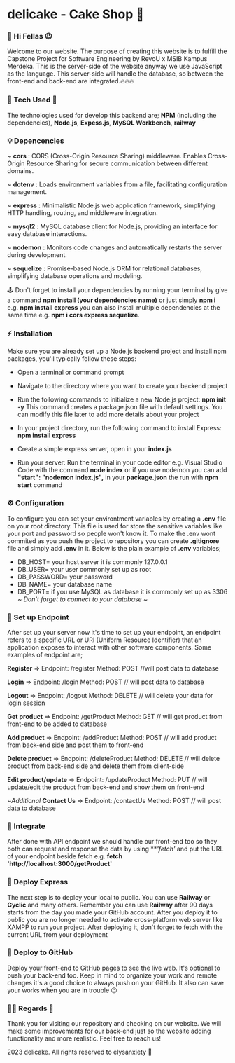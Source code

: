 # delicake - Cake Shop 🧁

### 👋 Hi Fellas 😉
Welcome to our website. The purpose of creating this website is to fulfill the Capstone Project for Software Engineering by RevoU x MSIB Kampus Merdeka. This is the server-side of the website anyway we use JavaScript as the language. This server-side will handle the database, so between the front-end and back-end are integrated.🔥🔥🔥



### 🚀 Tech Used 🚀
The technologies used for develop this backend are;
**NPM** (including the dependencies), **Node.js**, **Expess.js**, **MySQL Workbench**, **railway**



### 💡 Depencencies 
~ **cors** : CORS (Cross-Origin Resource Sharing) middleware. Enables Cross-Origin Resource Sharing for secure communication between different domains.

~ **dotenv** : Loads environment variables from a file, facilitating configuration management.

~ **express** :  Minimalistic Node.js web application framework, simplifying HTTP handling, routing, and middleware integration.

~ **mysql2** : MySQL database client for Node.js, providing an interface for easy database interactions.

~ **nodemon** : Monitors code changes and automatically restarts the server during development.

~ **sequelize** : Promise-based Node.js ORM for relational databases, simplifying database operations and modeling.

🕹️ Don't forget to install your dependencies by running your terminal by give a command **npm install (your dependencies name)** or just simply **npm i** e.g. **npm install express** you can also install multiple dependencies at the same time e.g. **npm i cors express sequelize**.


### ⚡ Installation
Make sure you are already set up a Node.js backend project and install npm packages, you'll typically follow these steps:
- Open a terminal or command prompt

- Navigate to the directory where you want to create your backend project

- Run the following commands to initialize a new Node.js project: **npm init -y**
This command creates a package.json file with default settings. You can modify this file later to add more details about your project

- In your project directory, run the following command to install Express: **npm install express**

- Create a simple express server, open in your **index.js**

- Run your server: Run the terminal in your code editor e.g. Visual Studio Code with the command **node index** or if you use nodemon you can add **"start": "nodemon index.js",** in your **package.json** the run with **npm start** command


### ⚙️ Configuration
To configure you can set your environtment variables by creating a **.env** file on your root directory. This file is used for store the sensitive variables like your port and password so people won't know it. To make the .env wont commited as you push the project to repository you can create **.gitignore** file and simply add **.env** in it.
Below is the plain example of **.env** variables;

- DB_HOST= your host server it is commonly 127.0.0.1
- DB_USER= your user commonly set up as root
- DB_PASSWORD= your password
- DB_NAME= your database name
- DB_PORT= if you use MySQL as database it is commonly set up as 3306
~ *Don't forget to connect to your database* ~

### 🌸 Set up Endpoint
After set up your server now it's time to set up your endpoint, an endpoint refers to a specific URL or URI (Uniform Resource Identifier) that an application exposes to interact with other software components. 
Some examples of endpoint are;

**Register** => Endpoint: /register Method: POST //will post data to database

**Login** => Endpoint: /login Method: POST // will post data to database

**Logout** => Endpoint: /logout Method: DELETE // will delete your data for login session

**Get product** => Endpoint: /getProduct Method: GET // will get product from front-end to be added to database

**Add product** => Endpoint: /addProduct Method: POST // will add product from back-end side and post them to front-end

**Delete product** => Endpoint: /deleteProduct Method: DELETE // will delete product from back-end side and delete them from client-side

**Edit product/update** => Endpoint: /updateProduct Method: PUT // will update/edit the product from back-end and show them on front-end

~*Additional* **Contact Us** => Endpoint: /contactUs Method: POST // will post data to database 


### 🔄 Integrate
After done with API endpoint we should handle our front-end too so they both can request and response the data by using ***'fetch'* and put the URL of your endpoint beside fetch e.g. **fetch 'http://localhost:3000/getProduct'**


### 🍡 Deploy Express
The next step is to deploy your local to public. You can use **Railway** or **Cyclic** and many others. Remember you can use **Railway** after 90 days starts from the day you made your GitHub account. After you deploy it to public you are no longer needed  to activate cross-platform web server like XAMPP to run your project. After deploying it, don't forget to fetch with the current URL from your deployment


### 🫧 Deploy to GitHub
Deploy your front-end to GitHub pages to see the live web. It's optional to push your back-end too. Keep in mind to organize your work and remote changes it's a good choice to always push on your GitHub. It also can save your works when you are in trouble 😉


### 🙆‍♀️ Regards 🫶
Thank you for visiting our repository and checking on our website. We will make some improvements for our back-end just so the website adding functionality and more realistic. Feel free to reach us!

2023 delicake. All rights reserved to elysanxiety 💖












